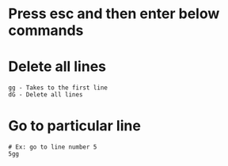 # Press esc and then enter below commands

# Delete all lines
```
gg - Takes to the first line
dG - Delete all lines
```

# Go to particular line
```
# Ex: go to line number 5
5gg
```